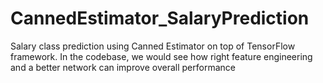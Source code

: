 # CannedEstimator_SalaryPrediction
Salary class prediction using Canned Estimator on top of TensorFlow framework. In the codebase, we would see how right feature engineering and a better network can improve overall performance

